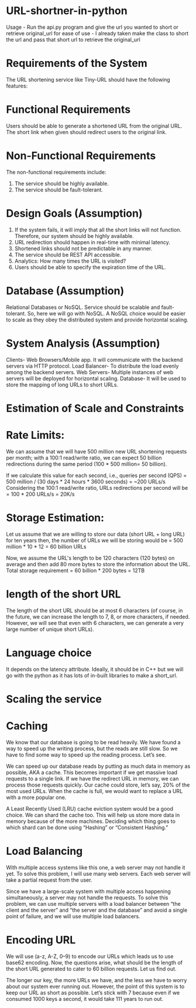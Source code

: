 # URL-shortner-in-python

Usage -
Run the api.py program and give the url you wanted to short or retrieve original_url
for ease of use - 
I already taken make the class to short the url and pass that short url to retrieve the original_url


# Requirements of the System
The URL shortening service like Tiny-URL should have the following features:

# Functional Requirements

Users should be able to generate a shortened URL from the original URL.
The short link when given should redirect users to the original link.


# Non-Functional Requirements
The non-functional requirements include:
1. The service should be highly available.
2. The service should be fault-tolerant.


# Design Goals (Assumption)

1. If the system fails, it will imply that all the short links will not function. Therefore, our system should be highly available.
2. URL redirection should happen in real-time with minimal latency.
3. Shortened links should not be predictable in any manner.
4. The service should be REST API accessible.
5. Analytics: How many times the URL is visited?
6. Users should be able to specify the expiration time of the URL.


# Database (Assumption)

Relational Databases or NoSQL. Service should be scalable and fault-tolerant. So, here we will go with NoSQL. A NoSQL choice would be easier to scale as they obey the distributed system and provide horizontal scaling.


# System Analysis (Assumption)

Clients- Web Browsers/Mobile app. It will communicate with the backend servers via HTTP protocol.
Load Balancer- To distribute the load evenly among the backend servers.
Web Servers- Multiple instances of web servers will be deployed for horizontal scaling.
Database- It will be used to store the mapping of long URLs to short URLs.


# Estimation of Scale and Constraints

# Rate Limits: 
We can assume that we will have 500 million new URL shortening requests per month; with a 100:1 read/write ratio, we can expect 50 billion redirections during the same period (100 * 500 million= 50 billion).

If we calculate this value for each second, i.e., queries per second (QPS) = 500 million / (30 days * 24 hours * 3600 seconds) = ~200 URLs/s
Considering the 100:1 read/write ratio, URLs redirections per second will be = 100 * 200 URLs/s = 20K/s


# Storage Estimation: 
Let us assume that we are willing to store our data (short URL + long URL) for ten years then, the number of URLs we will be storing would be = 500 million * 10 * 12 = 60 billion URLs

Now, we assume the URL's length to be 120 characters (120 bytes) on average and then add 80 more bytes to store the information about the URL. Total storage requirement = 60 billion * 200 bytes = 12TB


# length of the short URL
The length of the short URL should be at most 6 characters (of course, in the future, we can increase the length to 7, 8, or more characters, if needed. However, we will see that even with 6 characters, we can generate a very large number of unique short URLs).

# Language choice
It depends on the latency attribute. Ideally, it should be in C++ but we will go with the python as it has lots of in-built libraries to make a short_url.


# Scaling the service

# Caching
We know that our database is going to be read heavily. We have found a way to speed up the writing process, but the reads are still slow. So we have to find some way to speed up the reading process. Let’s see.

We can speed up our database reads by putting as much data in memory as possible, AKA a cache. This becomes important if we get massive load requests to a single link. If we have the redirect URL in memory, we can process those requests quickly. Our cache could store, let’s say, 20% of the most used URLs. When the cache is full, we would want to replace a URL with a more popular one.

A Least Recently Used (LRU) cache eviction system would be a good choice.
We can shard the cache too. This will help us store more data in memory because of the more machines. Deciding which thing goes to which shard can be done using “Hashing” or “Consistent Hashing.”

# Load Balancing
With multiple access systems like this one, a web server may not handle it yet. To solve this problem, I will use many web servers. Each web server will take a partial request from the user.

Since we have a large-scale system with multiple access happening simultaneously, a server may not handle the requests. To solve this problem, we can use multiple servers with a load balancer between “the client and the server” and “the server and the database” and avoid a single point of failure, and we will use multiple load balancers.


# Encoding URL
We will use (a-z, A-Z, 0–9) to encode our URLs which leads us to use base62 encoding. Now, the questions arise, what should be the length of the short URL generated to cater to 60 billion requests. Let us find out.

The longer our key, the more URLs we have, and the less we have to worry about our system ever running out. However, the point of this system is to keep our URL as short as possible. Let’s stick with 7 because even if we consumed 1000 keys a second, it would take 111 years to run out.

